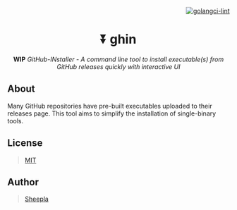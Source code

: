 <div align="right">

[![golangci-lint](https://github.com/sheepla/ghin/actions/workflows/ci.yml/badge.svg)](https://github.com/sheepla/ghin/actions/workflows/ci.yml)

</div>

<div align="center">

# &#9196; ghin

</div>

<div align="center">

**WIP** *GitHub-INstaller - A command line tool to install executable(s) from GitHub releases quickly with interactive UI*

</div>

## About

Many GitHub repositories have pre-built executables uploaded to their releases page.
This tool aims to simplify the installation of single-binary tools.

## License

> [MIT](https://github.com/sheepla/ghin/blob/master/LICENSE)

## Author

> [Sheepla](https://github.com/sheepla)
